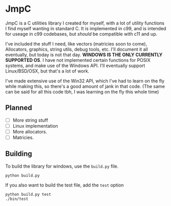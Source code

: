 # JmpC
JmpC is a C utilities library I created for myself, with a lot of utility functions I 
find myself wanting in standard C. It is implemented in c99, and is intended for useage
in c99 codebases, but *should* be compatible with c11 and up.

I've included the stuff I need, like vectors (matricies soon to come), Allocators, 
graphics, string utils, debug tools, etc. I'll document it all eventually, but today 
is not that day. **WINDOWS IS THE ONLY CURRENTLY SUPPORTED OS**. I have not implemented
certain functions for POSIX systems, and make use of the Windows API. I'll eventually 
support Linux/BSD/OSX, but that's a lot of work.

I've made extensive use of the Win32 API, which I've had to learn on the fly while making 
this, so there's a good amount of jank in that code. (The same can be said for all this code
tbh, I was learning on the fly this whole time)

## Planned
 - [ ] More string stuff
 - [ ] Linux implementation
 - [ ] More allocators.
 - [ ] Matricies.

## Building
To build the library for windows, use the `build.py` file.
```
python build.py
```

If you also want to build the test file, add the `test` option
```
python build.py test
./bin/test
```
